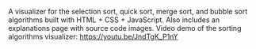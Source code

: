 A visualizer for the selection sort, quick sort, merge sort, and bubble sort algorithms built with HTML + CSS + JavaScript. Also includes an explanations page with source code images. Video demo of the sorting algorithms visualizer: https://youtu.be/JndTgK_P1nY
